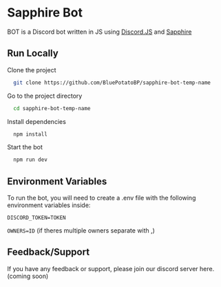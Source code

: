 
# Sapphire Bot 

BOT is a Discord bot written in JS using [Discord.JS](https://discord.js.org/#/) and [Sapphire](https://www.sapphirejs.dev/)


## Run Locally

Clone the project

```bash
  git clone https://github.com/BluePotatoBP/sapphire-bot-temp-name
```

Go to the project directory

```bash
  cd sapphire-bot-temp-name
```

Install dependencies

```bash
  npm install
```

Start the bot

```bash
  npm run dev
```


## Environment Variables

To run the bot, you will need to create a .env file with the following environment variables inside:

`DISCORD_TOKEN=TOKEN`

`OWNERS=ID` (if theres multiple owners separate with ,)


## Feedback/Support

If you have any feedback or support, please join our discord server here. (coming soon)

